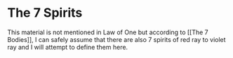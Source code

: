 # The 7 Spirits
This material is not mentioned in Law of One but according to [[The 7 Bodies]], I can safely assume that there are also 7 spirits of red ray to violet ray and I will attempt to define them here.
